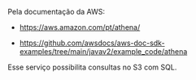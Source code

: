 Pela documentação da AWS:

- https://aws.amazon.com/pt/athena/

- https://github.com/awsdocs/aws-doc-sdk-examples/tree/main/javav2/example_code/athena

Esse serviço possibilita consultas no S3 com SQL.